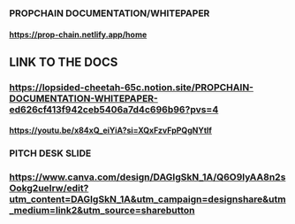 ### PROPCHAIN DOCUMENTATION/WHITEPAPER

#### https://prop-chain.netlify.app/home


## LINK TO THE DOCS 

### https://lopsided-cheetah-65c.notion.site/PROPCHAIN-DOCUMENTATION-WHITEPAPER-ed626cf413f942ceb5406a7d4c696b96?pvs=4

#### https://youtu.be/x84xQ_eiYiA?si=XQxFzvFpPQgNYtlf


### PITCH DESK SLIDE

### https://www.canva.com/design/DAGIgSkN_1A/Q6O9IyAA8n2sOokg2ueIrw/edit?utm_content=DAGIgSkN_1A&utm_campaign=designshare&utm_medium=link2&utm_source=sharebutton
